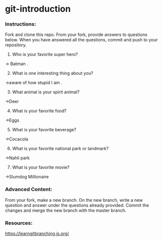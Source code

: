 # git-introduction

### Instructions:

Fork and clone this repo.
From your fork, provide answers to questions below.
When you have answered all the questions, commit and push to your repository.

1. Who is your favorite super hero?

-> Batman .


2. What is one interesting thing about you?

->aware of how stupid I am .


3. What animal is your spirit animal?

->Deer

4. What is your favorite food?

->Eggs

5. What is your favorite beverage?

->Cocacola

6. What is your favorite national park or landmark?

->Nahli park

7. What is your favorite movie?

->Slumdog Millionaire

### Advanced Content:

From your fork, make a new branch.
On the new branch, write a new question and answer under the questions already provided.
Commit the changes and merge the new branch with the master branch.

### Resources:

https://learngitbranching.js.org/
